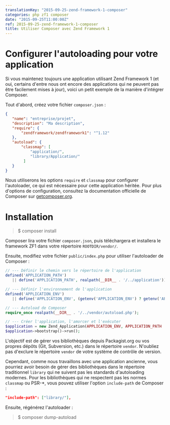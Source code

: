 ```yaml
---
translationKey: "2015-09-25-zend-framework-1-composer"
categories: php zf1 composer
date: "2015-09-25T11:00:00Z"
ref: 2015-09-25-zend-framework-1-composer
title: Utiliser Composer avec Zend Framework 1
---
```


# Configurer l'autoloading pour votre application
Si vous maintenez toujours une application utilisant Zend Framework 1 (et oui, certains d'entre nous ont encore des applications qui ne peuvent pas être facilement mises à jour), voici un petit exemple de la manière d'intégrer Composer.

Tout d'abord, créez votre fichier `composer.json` :
```json
{
   "name": "entreprise/projet",
   "description": "Ma description",
   "require": {
       "zendframework/zendframework1": "^1.12"
   },
   "autoload": {
       "classmap": [
           "application/",
           "library/Application/"
        ]
   }
}
```

Nous utiliserons les options `require` et `classmap` pour configurer l'autoloader, ce qui est nécessaire pour cette application héritée.
Pour plus d'options de configuration, consultez la documentation officielle de Composer sur [getcomposer.org](https://getcomposer.org).

# Installation
> $ composer install

Composer lira votre fichier `composer.json`, puis téléchargera et installera le framework ZF1 dans votre répertoire `ROOTDIR/vendor/`.

Ensuite, modifiez votre fichier `public/index.php` pour utiliser l'autoloader de Composer :

```php
// --- Définir le chemin vers le répertoire de l'application
defined('APPLICATION_PATH')
   || define('APPLICATION_PATH', realpath(__DIR__ . '/../application'));

// --- Définir l'environnement de l'application
defined('APPLICATION_ENV')
   || define('APPLICATION_ENV', (getenv('APPLICATION_ENV') ? getenv('APPLICATION_ENV') : 'production'));

// --- Autoload de Composer
require_once realpath(__DIR__ . '/../vendor/autoload.php');

// --- Créer l'application, l'amorcer et l'exécuter
$application = new Zend_Application(APPLICATION_ENV, APPLICATION_PATH . '/configs/application.ini');
$application->bootstrap()->run();
```

L'objectif est de gérer vos bibliothèques depuis Packagist.org ou vos propres dépôts (Git, Subversion, etc.) dans le répertoire `vendor`.
N'oubliez pas d'exclure le répertoire `vendor` de votre système de contrôle de version.

Cependant, comme nous travaillons avec une application ancienne, vous pourriez avoir besoin de gérer des bibliothèques dans le répertoire traditionnel `library` qui ne suivent pas les standards d'autoloading modernes.
Pour les bibliothèques qui ne respectent pas les normes `classmap` ou PSR-*, vous pouvez utiliser l'option `include-path` de Composer :

```json
"include-path": ["library/"],
```

Ensuite, régénérez l'autoloader :
> $ composer dump-autoload